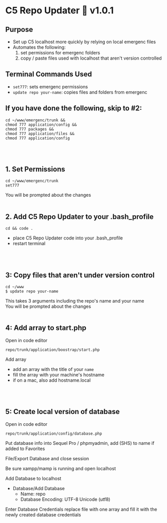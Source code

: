 # C5 Repo Updater 🚀 v1.0.1

## Purpose
+ Set up C5 localhost more quickly by relying on local emergenc files
+ Automates the following:
    1. set permissions for emergenc folders
    2. copy / paste files used with localhost that aren't version controlled

## Terminal Commands Used
+ `set777`: sets emergenc permissions
+ `update repo your-name`: copies files and folders from emergenc


## If you have done the following, skip to #2:
```
cd ~/www/emergenc/trunk &&
chmod 777 application/config &&
chmod 777 packages &&
chmod 777 application/files &&
chmod 777 application/config
```
<br >
<br >


## 1. Set Permissions
```
cd ~/www/emergenc/trunk
set777
```
You will be prompted about the changes
<br >
<br >


## 2. Add C5 Repo Updater to your .bash_profile
```
cd && code .
```
+ place C5 Repo Updater code into your .bash_profile
+ restart terminal
<br >
<br >


## 3: Copy files that aren't under version control
```
cd ~/www
$ update repo your-name
```
This takes 3 arguments including the repo's name and your name 
<br >
You will be prompted about the changes
<br >
<br >


## 4: Add array to start.php
Open in code editor
```
repo/trunk/application/boostrap/start.php
```
Add array
+ add an array with the title of your `name`
+ fill the array with your machine's hostname
+ if on a mac, also add hostname.local
<br >
<br >


## 5: Create local version of database
Open in code editor
```
repo/trunk/application/config/database.php
```

Put database info into Sequel Pro / phpmyadmin, add (SHS) to name if added to Favorites

File/Export Database and close session

Be sure xampp/mamp is running and open localhost

Add Database to localhost
+ Database/Add Database
    - Name: repo
    - Database Encoding: UTF-8 Unicode (utf8)

Enter Database Credentials
replace file with one array and fill it with the newly created database credentials

